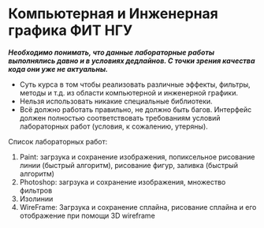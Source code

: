 # Компьютерная и Инженерная графика ФИТ НГУ
***Необходимо понимать, что данные лабораторные работы выполнялись давно и в условиях дедлайнов. С точки зрения качества кода они уже не актуальны.***

- Суть курса в том чтобы реализовать различные эффекты, фильтры, методы и т.д. из области компьютерной и инженерной графики. 
- Нельзя использовать никакие специальные библиотеки.
- Всё должно работать правильно, не должно быть багов. Интерфейс должен полностью соответствовать требованиям условий лабораторных работ (условия, к сожалению, утеряны).

Список лабораторных работ:
1. Paint: загрзука и сохранение изображения, попиксельное рисование линии (быстрый алгоритм), рисование фигур, заливка (быстрый алгоритм)
2. Photoshop: загрзука и сохранение изображения, множество фильтров
3. Изолинии
4. WireFrame: Загрзука и сохранение сплайна, рисование сплайна и его отображение при помощи 3D wireframe
